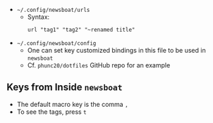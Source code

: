 - `~/.config/newsboat/urls`
    - Syntax:
      ```
      url "tag1" "tag2" "~renamed title"
      ```
- `~/.config/newsboat/config`
    - One can set key customized bindings in this file to be used in `newsboat`
    - Cf. `phunc20/dotfiles` GitHub repo for an example


## Keys from Inside `newsboat`
- The default macro key is the comma `,`
- To see the tags, press `t`
